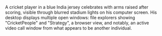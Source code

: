 A cricket player in a blue India jersey celebrates with arms raised after scoring, visible through blurred stadium lights on his computer screen. His desktop displays multiple open windows: file explorers showing "CricketPeople" and "Strategy", a browser view, and notably, an active video call window from what appears to be another individual.